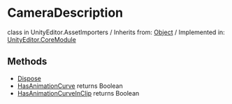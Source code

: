 # CameraDescription
class in UnityEditor.AssetImporters
 / Inherits from: <a href="https://docs.unity3d.com/6000.0/Documentation/ScriptReference/Object.html" target="_blank">Object</a> / Implemented in: <a href="https://docs.unity3d.com/6000.0/Documentation/ScriptReference/UnityEditor.CoreModule.html" target="_blank">UnityEditor.CoreModule</a>
## Methods
- <a href="https://docs.unity3d.com/6000.0/Documentation/ScriptReference/CameraDescription.Dispose.html" target="_blank">Dispose</a>
- <a href="https://docs.unity3d.com/6000.0/Documentation/ScriptReference/CameraDescription.HasAnimationCurve.html" target="_blank">HasAnimationCurve</a> returns Boolean
- <a href="https://docs.unity3d.com/6000.0/Documentation/ScriptReference/CameraDescription.HasAnimationCurveInClip.html" target="_blank">HasAnimationCurveInClip</a> returns Boolean
